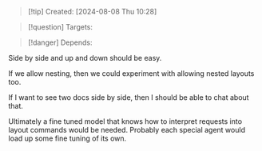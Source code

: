 
>[!tip] Created: [2024-08-08 Thu 10:28]

>[!question] Targets: 

>[!danger] Depends: 

Side by side and up and down should be easy.

If we allow nesting, then we could experiment with allowing nested layouts too.

If I want to see two docs side by side, then I should be able to chat about that.

Ultimately a fine tuned model that knows how to interpret requests into layout commands would be needed.  Probably each special agent would load up some fine tuning of its own.